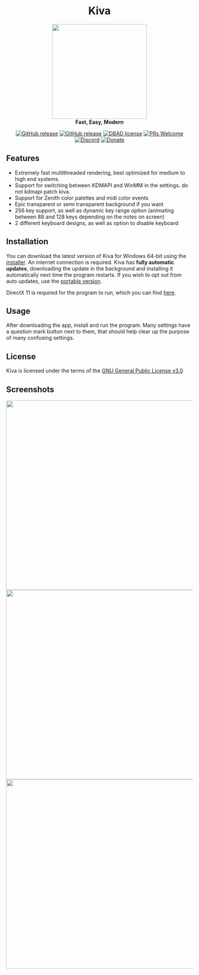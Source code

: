 <h1 align="center">Kiva</h1>

<p align="center">
    <img src="https://i.imgur.com/g0XBUMN.png" width="256" style=""/>
    <br />
    <strong>Fast, Easy, Modern</strong>
</p>

<p align="center">
    <a href="https://github.com/arduano/Kiva/releases/"><img src="https://img.shields.io/github/release/arduano/Kiva.svg?style=flat-square" alt="GitHub release"></a>
    <a href="https://github.com/arduano/Kiva/releases/"><img src="https://img.shields.io/github/downloads/arduano/Kiva/total.svg?style=flat-square" alt="GitHub release"></a>
    <a href="https://github.com/arduano/Kiva/blob/master/LICENSE"><img src="https://img.shields.io/github/license/arduano/Kiva.svg?style=flat-square" alt="DBAD license"></a>
    <a href="http://makeapullrequest.com"><img src="https://img.shields.io/badge/PRs-welcome-brightgreen.svg?style=flat-square" alt="PRs Welcome"></a>
    <a href="https://discord.gg/Aj4cb5"><img src="https://img.shields.io/discord/549344616210628609.svg?style=flat-square" alt="Discord"></a>
    <a href="https://www.paypal.com/cgi-bin/webscr?cmd=_s-xclick&hosted_button_id=M9XRCSPYSMBCA&source=url"><img src="https://img.shields.io/badge/Donate-PayPal-green.svg?style=flat-square" alt="Donate"></a>
</p>

## Features
- Extremely fast multithreaded rendering, best optimized for medium to high end systems.
- Support for switching between KDMAPI and WinMM in the settings. do not kdmapi patch kiva.
- Support for Zenith color palettes and midi color events
- Epic transparent or semi transparent background if you want
- 256 key support, as well as dynamic key range option (animating between 88 and 128 keys depending on the notes on screen)
- 2 different keyboard designs, as well as option to disable keyboard

## Installation
You can download the latest version of Kiva for Windows 64-bit using the [installer](https://github.com/arduano/Kiva/releases/latest/download/KivaInstaller.exe). An internet connection is required.
Kiva has **fully automatic updates**, downloading the update in the background and installing it automatically next time the program restarts.
If you wish to opt out from auto updates, use the [portable version](https://github.com/arduano/Kiva/releases/latest/download/KivaPortable.zip).

DirectX 11 is required for the program to run, which you can find [here](https://www.microsoft.com/en-us/download/details.aspx?id=17431).

## Usage
After downloading the app, install and run the program. Many settings have a question mark button next to them, that should help clear up the purpose of many confusing settings.

## License
Kiva is licensed under the terms of the [GNU General Public License v3.0](https://github.com/arduano/Kiva/blob/master/LICENSE)

## Screenshots
<img src="https://i.imgur.com/YD0wHE1.png" width="512" />
<img src="https://i.imgur.com/48GfALp.png" width="512" />
<img src="https://i.imgur.com/QpgjYcv.png" width="512" />
